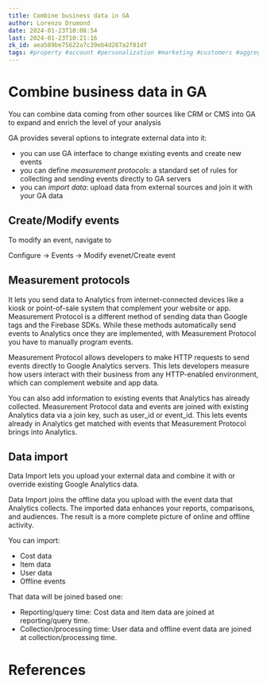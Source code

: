 ```yaml
---
title: Combine business data in GA
author: Lorenzo Drumond
date: 2024-01-23T10:08:54
last: 2024-01-23T10:21:16
zk_id: aea589be75622a7c39eb4d287a2f81df
tags: #property #account #personalization #marketing #customers #aggregated #privacy #website #reports #scope #sales #conditions #audience #valuable #data_stream #google #segment #time #dynamic #advertising #sequence #ga4 #mobile #models #static #data #tag #analytics
---
```



# Combine business data in GA
You can combine data coming from other sources like CRM or CMS into GA to expand and enrich the level of your analysis

GA provides several options to integrate external data into it:
- you can use GA interface to change existing events and create new events
- you can define _measurement protocols_: a standard set of rules for collecting and sending events directly to GA servers
- you can _import data_: upload data from external sources and join it with your GA data

## Create/Modify events
To modify an event, navigate to

Configure -> Events -> Modify evenet/Create event

## Measurement protocols
It lets you send data to Analytics from internet-connected devices like a kiosk or point-of-sale system that complement your website or app. Measurement Protocol is a different method of sending data than Google tags and the Firebase SDKs. While these methods automatically send events to Analytics once they are implemented, with Measurement Protocol you have to manually program events.

Measurement Protocol allows developers to make HTTP requests to send events directly to Google Analytics servers. This lets developers measure how users interact with their business from any HTTP-enabled environment, which can complement website and app data.

You can also add information to existing events that Analytics has already collected. Measurement Protocol data and events are joined with existing Analytics data via a join key, such as user_id or event_id. This lets events already in Analytics get matched with events that Measurement Protocol brings into Analytics.

## Data import
Data Import lets you upload your external data and combine it with or override existing Google Analytics data.

Data Import joins the offline data you upload with the event data that Analytics collects. The imported data enhances your reports, comparisons, and audiences. The result is a more complete picture of online and offline activity.

You can import:
- Cost data
- Item data
- User data
- Offline events

That data will be joined based one:
- Reporting/query time: Cost data and item data are joined at reporting/query time.
- Collection/processing time: User data and offline event data are joined at collection/processing time.

# References
